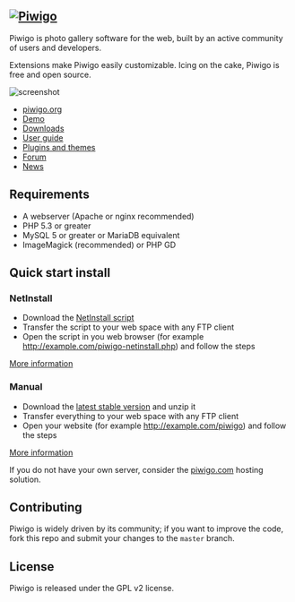 [![Piwigo](http://piwigo.org/screenshots/logos/piwigo@280.png)](http://piwigo.org)
---------

Piwigo is photo gallery software for the web, built by an active community of users and developers.

Extensions make Piwigo easily customizable. Icing on the cake, Piwigo is free and open source.

![screenshot](http://piwigo.org/screenshots/github-screenshot.jpg)

 * [piwigo.org](http://piwigo.org)
 * [Demo](http://piwigo.org/demo)
 * [Downloads](http://piwigo.org/basics/downloads)
 * [User guide](http://piwigo.org/doc)
 * [Plugins and themes](http://piwigo.org/ext)
 * [Forum](http://piwigo.org/forum)
 * [News](http://piwigo.org/news)
 
## Requirements

 * A webserver (Apache or nginx recommended)
 * PHP 5.3 or greater
 * MySQL 5 or greater or MariaDB equivalent
 * ImageMagick (recommended) or PHP GD

## Quick start install

### NetInstall

 * Download the [NetInstall script](http://piwigo.org/download/dlcounter.php?code=netinstall)
 * Transfer the script to your web space with any FTP client
 * Open the script in you web browser (for example http://example.com/piwigo-netinstall.php) and follow the steps

[More information](http://piwigo.org/basics/installation_netinstall)

### Manual

 * Download the [latest stable version](http://piwigo.org/download/dlcounter.php?code=latest) and unzip it
 * Transfer everything to your web space with any FTP client
 * Open your website (for example http://example.com/piwigo) and follow the steps

[More information](http://piwigo.org/basics/installation_manual)

If you do not have your own server, consider the [piwigo.com](http://piwigo.com/) hosting solution.

## Contributing

Piwigo is widely driven by its community; if you want to improve the code, fork this repo and submit your changes to the `master` branch.

## License

Piwigo is released under the GPL v2 license.
